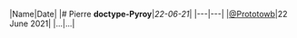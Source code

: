 

|Name|Date|
|# Pierre **doctype-Pyroy**|*22-06-21*|
|---|---|
|[@Prototowb](https://github.com/prototowb)|22 June 2021|
|...|...|
